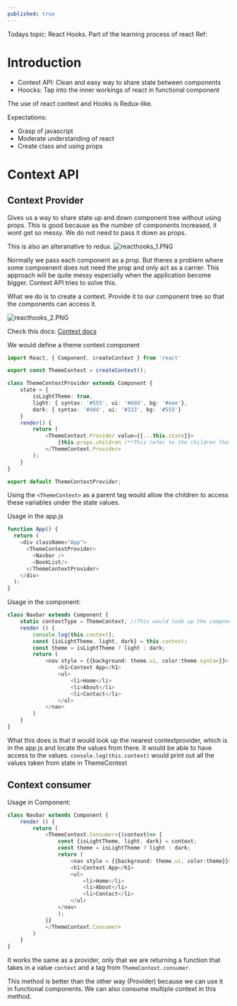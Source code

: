 ```yaml
---
published: true
---
```

Todays topic: React Hooks. Part of the learning process of react
Ref:

# Introduction

- Context API: Clean and easy way to share state between components
- Hoocks: Tap into the inner workings of react in functional component

The use of react context and Hooks is Redux-like. 

Expectations:
- Grasp of javascript
- Moderate understanding of react
- Create class and using props

# Context API

## Context Provider

Gives us a way to share state up and down component tree without using props. This is good because as the number of components increased, it wont get so messy. We do not need to pass it down as props. 

This is also an alteranative to redux.
![reacthooks_1.PNG]({{site.baseurl}}/img/reacthooks_1.PNG)

Normally we pass each component as a prop. But theres a problem where some compoenent does not need the prop and only act as a carrier. This approach will be quite messy especially when the application become bigger. Context API tries to solve this.

What we do is to create a context. Provide it to our component tree so that the components can access it.

![reacthooks_2.PNG]({{site.baseurl}}/img/reacthooks_2.PNG)

Check this docs: [Context docs](https://reactjs.org/docs/context.html)

We would define a theme context component

```ts
import React, { Component, createContext } from 'react'

export const ThemeContext = createContext();

class ThemeContextProvider extends Component {
    state = {
        isLightTheme: true,
        light: { syntax: '#555', ui: '#ddd', bg: '#eee'},
        dark: { syntax: '#ddd', ui: '#333', bg: '#555'}
    }
    render() {
        return (
            <ThemeContext.Provider value={{...this.state}}>
                {this.props.children /**This refer to the children that this tag wraps around */}
            </ThemeContext.Provider>
        );
    }
}

export default ThemeContextProvider;
```

Using the `<ThemeContext>` as a parent tag would allow the children to access these variables under the state values.

Usage in the app.js

```ts
function App() {
  return (
    <div className="App">
      <ThemeContextProvider>
        <Navbar />
        <BookList/>
      </ThemeContextProvider>
    </div>
  );
}
```

Usage in the component:

```ts
class Navbar extends Component {
    static contextType = ThemeContext; //This would look up the component tree and find the nearest provider
    render () {
        console.log(this.context);
        const {isLightTheme, light, dark} = this.context;
        const theme = isLightTheme ? light : dark;
        return (
            <nav style = {{background: theme.ui, color:theme.syntax}}>
                <h1>Context App</h1>
                <ul>
                    <li>Home</li>
                    <li>About</li>
                    <li>Contact</li>
                </ul>
            </nav>
        )
    }
}


```

What this does is that it would look up the nearest contextprovider, which is in the app.js and locate the values from there. It would be able to have access to the values. `console.log(this.context)` would print out all the values taken from state in ThemeContext

## Context consumer

Usage in Component:

```ts
class Navbar extends Component {
    render () {
        return (
            <ThemeContext.Consumer>{(context)=> {
                const {isLightTheme, light, dark} = context;
                const theme = isLightTheme ? light : dark;
                return (
                    <nav style = {{background: theme.ui, color:theme}}>
                    <h1>Context App</h1>
                    <ul>
                        <li>Home</li>
                        <li>About</li>
                        <li>Contact</li>
                    </ul>
                </nav>
                );
            }}
            </ThemeContext.Consumer>
        )
    }
}
```

It works the same as a provider, only that we are returning a function that takes in a value `context` and a tag from `ThemeContext.consumer`.

This method is better than the other way (Provider) because we can use it in functional components. We can also consume multiple context in this method. 




